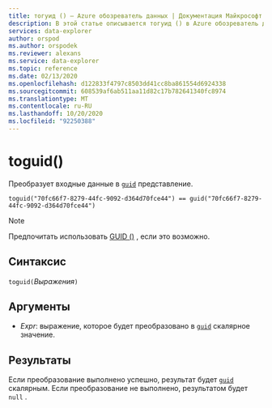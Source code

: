 ```yaml
---
title: тогуид () — Azure обозреватель данных | Документация Майкрософт
description: В этой статье описывается тогуид () в Azure обозреватель данных.
services: data-explorer
author: orspod
ms.author: orspodek
ms.reviewer: alexans
ms.service: data-explorer
ms.topic: reference
ms.date: 02/13/2020
ms.openlocfilehash: d122833f4797c8503dd41cc8ba861554d6924338
ms.sourcegitcommit: 608539af6ab511aa11d82c17b782641340fc8974
ms.translationtype: MT
ms.contentlocale: ru-RU
ms.lasthandoff: 10/20/2020
ms.locfileid: "92250388"
---
```

# <a name="toguid"></a>toguid()

Преобразует входные данные в [`guid`](./scalar-data-types/guid.md) представление.

```kusto
toguid("70fc66f7-8279-44fc-9092-d364d70fce44") == guid("70fc66f7-8279-44fc-9092-d364d70fce44")
```

> [!NOTE]
> Предпочитать использовать [GUID ()](./scalar-data-types/guid.md) , если это возможно.

## <a name="syntax"></a>Синтаксис

`toguid(`*Выражения*`)`

## <a name="arguments"></a>Аргументы

* *Expr*: выражение, которое будет преобразовано в [`guid`](./scalar-data-types/guid.md) скалярное значение. 

## <a name="returns"></a>Результаты

Если преобразование выполнено успешно, результат будет [`guid`](./scalar-data-types/guid.md) скалярным.
Если преобразование не выполнено, результатом будет `null` .

